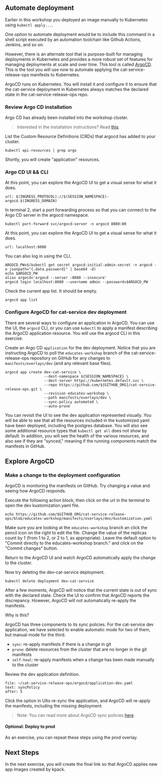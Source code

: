 ## Automate deployment

Earlier in this workshop you deployed an image manually to Kubernetes using `kubectl apply...`.

One option to automate deployment would be to include this command in a shell script executed by an automation toolchain like Github Actions, Jenkins, and so on.

However, there is an alternate tool that is purpose-built for managing deployments in Kubernetes and provides a more robust set of features for managing deployments at scale and over time. This tool is called [ArgoCD](https://argo-cd.readthedocs.io/en/stable). This is the tool you will use now to automate applying the cat-service-release-ops manifests to Kubernetes.

ArgoCD runs on Kubernetes. You will install it and configure it to ensure that the cat-service deployment in Kubernetes always matches the declared state in the cat-service-release-ops repo.

### Review Argo CD installation

Argo CD has already been installed into the workshop cluster.
> Interested in the installation instructions? Read  [this](https://argo-cd.readthedocs.io/en/stable/getting_started).

List the Custom Resource Definitions (CRDs) that argocd has added to your cluster.
```execute-1
kubectl api-resources | grep argo
```

Shortly, you will create "application" resources.

### Argo CD UI && CLI

At this point, you can explore the ArgoCD UI to get a visual sense for what it does.
```dashboard:open-url
url: $(INGRESS_PROTOCOL)://$(SESSION_NAMESPACE)-argocd.$(INGRESS_DOMAIN)
```

In terminal 2, start a port forwarding process so that you can connect to the Argo CD server in the argocd namespace.
```execute-2
kubectl port-forward svc/argocd-server -n argocd 8080:80
```

At this point, you can explore the ArgoCD UI to get a visual sense for what it does.
```dashboard:create-url
url: localhost:8080
```

You can also log in using the CLI.
```execute-1
ARGOCD_PW=$(kubectl get secret argocd-initial-admin-secret -n argocd -o jsonpath="{.data.password}" | base64 -d)
echo $ARGOCD_PW
alias argocd='argocd --server :8080 --insecure'
argocd login localhost:8080 --username admin --password=$ARGOCD_PW
```

Check the current app list. It should be empty.
```execute-1
argocd app list
```

### Configure ArgoCD for cat-service dev deployment

There are several ways to configure an application in ArgoCD.
You can use the UI, the `argocd` CLI, or you can use `kubectl` to apply a manifest describing the ArgoCD application resource.
You will use the argocd CLI in this exercise.

Create an Argo CD `application` for the dev deployment.
Notice that you are instructing ArgoCD to poll the `educates-workshop` branch of the cat-service-release-ops repository on GitHub for any changes to `manifests/overlays/dev` (and any relevant base files).
```execute-1
argocd app create dev-cat-service \
                  --dest-namespace ${SESSION_NAMESPACE} \
                  --dest-server https://kubernetes.default.svc \
                  --repo https://github.com/${GITHUB_ORG}/cat-service-release-ops.git \
                  --revision educates-workshop \
                  --path manifests/overlays/dev \
                  --sync-policy automated \
                  --auto-prune
```

You can revisit the UI to see the dev application represented visually.
You will be able to see that all the resources included in the kustomized yaml have been deployed, including the postgres database.
You will also see some additional resource types that `kubectl get all` does not show by default.
In addition, you will see the health of the various resources, and also see if they are "synced," meaning if the running components match the manifests in GitHub.

## Explore ArgoCD

### Make a change to the deployment configuration

ArgoCD is monitoring the manifests on GitHub.
Try changing a value and seeing how ArgoCD responds.

Execute the following action block, then click on the url in the terminal to open the dev kustomization.yaml file.
```execute-1
echo https://github.com/$GITHUB_ORG/cat-service-release-ops/blob/educates-workshop/manifests/overlays/dev/kustomization.yaml
```

Make sure you are looking at the `educates-workshop` branch an click the pencil icon on the right to edit the file.
Change the value of the replicas count by 1 (from 1 to 2, or 2 to 1, as appropriate).
Leave the default option to "Commit directly to the educates-workshop branch." and click on the "Commit changes" button.

Return to the ArgoCD UI and watch ArgoCD automatically apply the change to the cluster.

Now try deleting the dev-cat-service deployment.
```execute-1
kubectl delete deployment dev-cat-service
```

After a few moments, ArgoCD will notice that the current state is out of sync with the declared state.
Check the UI to confirm that ArgoCD reports the discrepancy.
However, ArgoCD will not automatically re-apply the manifests.

Why is this?

ArgoCD has three components to its sync policies. For the cat-service dev application, we have selected to enable automatic mode for two of them, but manual mode for the third.
- `sync`: re-apply manifests if there is a change in git
- `prune`: delete resources from the cluster that are no longer in the git manifests
- `self-heal`: re-apply manifests when a change has been made manually to the cluster

Review the dev application definition.
 ```editor:select-matching-text
 file: ~/cat-service-release-ops/argocd/application-dev.yaml
 text: syncPolicy
 after: 5
 ```

Click the option in UIto re-sync the application, and ArgoCD will re-apply the manifests, including the missing deployment.

> Note: You can read more about ArgoCD sync policies [here](https://argoproj.github.io/argo-cd/user-guide/auto_sync/).

#### Optional: Deploy to prod

As an exercise, you can repeat these steps using the prod overlay.

## Next Steps

In the next exercise, you will create the final link so that ArgoCD applies new app images created by kpack.
